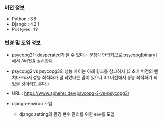 

### 버전 정보
- Python : 3.8
- Django : 4.2.1
- Postgres : 13 


### 변경 및 도입 정보 

- psycopg2가 desperated가 될 수 있다는 문장이 언급되므로  psycopg[binary]에서 3버전을 설치한다.
- psycopg2 vs psycopg3의 성능 차이는 아래 링크를 참고하자 (3 초기 버전의 벤치마크라서 성능 최적화가 덜 되었다는 말이 있으나 3.1 버전에서 성능 최적화가 되었을 것이라고 본다.)
- URL : https://www.spherex.dev/psycopg-2-vs-psycopg3/

- django-environ 도입
    - django setting의 환경 변수 관리를 위한 env를 도입